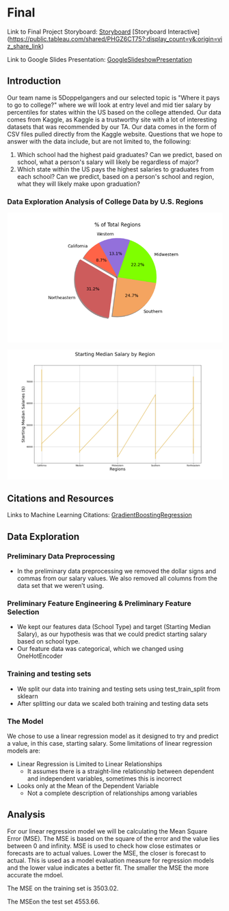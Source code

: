 # Final

Link to Final Project Storyboard:
[Storyboard](https://public.tableau.com/views/FinalProject_16097282132530/Story1?:language=en&:display_count=y&publish=yes&:origin=viz_share_link)
[Storyboard Interactive] (https://public.tableau.com/shared/PHGZ6CT75?:display_count=y&:origin=viz_share_link)

Link to Google Slides Presentation:
[GoogleSlideshowPresentation](https://docs.google.com/presentation/d/1yfVP8bKyJE5PCutWW47kCMDtD_pFFnz2kcA6OhGqN6s/edit#slide=id.p)


## Introduction

Our team name is 5Doppelgangers and our selected topic is "Where it pays to go to college?" where we will look at entry level and mid tier salary by percentiles for states within the US based on the college attended. Our data comes from Kaggle, as Kaggle is a trustworthy site with a lot of interesting datasets that was recommended by our TA. Our data comes in the form of CSV files pulled directly from the Kaggle website. Questions that we hope to answer with the data include, but are not limited to, the following: 

1. Which school had the highest paid graduates? Can we predict, based on school, what a person's salary will likely be regardless of major?
2. Which state within the US pays the highest salaries to graduates from each school? Can we predict, based on a person's school and region, what they will likely make upon graduation? 


### Data Exploration Analysis of College Data by U.S. Regions


![regionalpiecount.png](https://github.com/5Doppelgangers/Final/blob/Yolanda/regional_analysis_graphs/regionalpiecount.png)

![StartingSalariesbyRegions.png](https://github.com/5Doppelgangers/Final/blob/Yolanda/regional_analysis_graphs/StartingSalariesbyRegions.png)

## Citations and Resources

Links to Machine Learning Citations:
[GradientBoostingRegression](https://scikit-learn.org/stable/auto_examples/ensemble/plot_gradient_boosting_regression.html)

## Data Exploration
### Preliminary Data Preprocessing
- In the preliminary data preprocessing we removed the dollar signs and commas from our salary values.  We also removed all columns from the data set that we weren’t using.
### Preliminary Feature Engineering & Preliminary Feature Selection
- We kept our features data (School Type) and target (Starting Median Salary), as our hypothesis was that we could predict starting salary based on school type.
- Our feature data was categorical, which we changed using OneHotEncoder
### Training and testing sets
- We split our data into training and testing sets using test_train_split from sklearn
- After splitting our data we scaled both training and testing data sets
### The Model
We chose to use a linear regression model as it designed to try and predict a value, in this case, starting salary.  Some limitations of linear regression models are:
 - Linear Regression is Limited to Linear Relationships
      - It assumes there is a straight-line relationship between dependent and independent variables, sometimes this is incorrect
 - Looks only at the Mean of the Dependent Variable
      - Not a complete description of relationships among variables

## Analysis

For our linear regression model we will be calculating the Mean Square Error (MSE).  The MSE is based on the square of the error and the value lies between 0 and infinity.  MSE is used to check how close estimates or forecasts are to actual values. Lower the MSE, the closer is forecast to actual. This is used as a model evaluation measure for regression models and the lower value indicates a better fit.  The smaller the MSE the more accurate the mdoel.

The MSE on the training set is 3503.02.

The MSEon the test set 4553.66.


